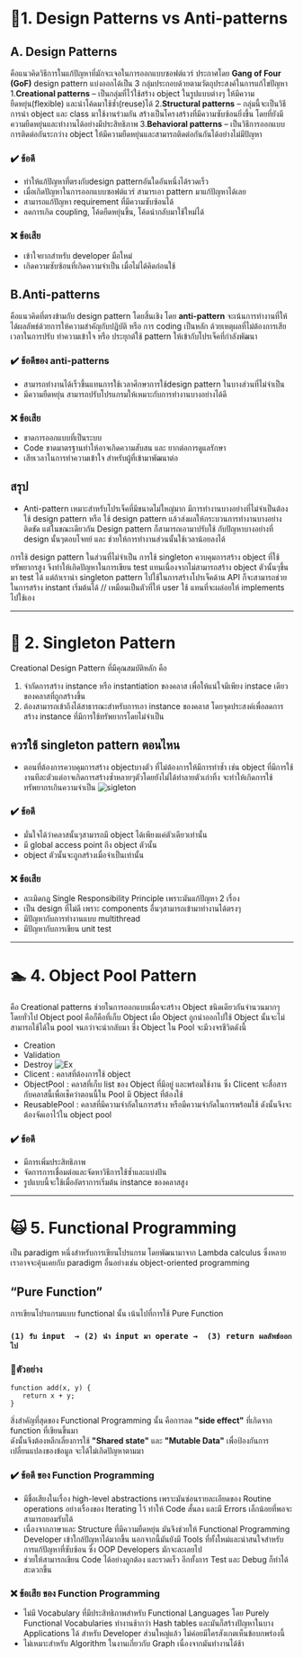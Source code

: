 # 📏1. Design Patterns vs Anti-patterns
## A. Design Patterns
คือแนวคิดวิธีการในแก้ปัญหาที่มักจะเจอในการออกแบบซอฟต์แวร์ ประกาศโดย **Gang of Four (GoF)**
design pattern แบ่งออกได้เป็น 3 กลุ่มประกอบด้วยตามวัตถุประสงค์ในการแก้ไขปัญหา
1.**Creational patterns** – เป็นกลุ่มที่ไว้ใช้สร้าง object ในรูปแบบต่างๆ ให้มีความยืดหยุ่น(flexible) และนำโค้ดมาใช้ซ้ำ(reuse)ได้
2.**Structural patterns** – กลุ่มนี้จะเป็นวิธีการนำ object และ class มาใช้งานร่วมกัน สร้างเป็นโครงสร้างที่มีความซับซ้อนยิ่งขึ้น โดยที่ยังมีความยืดหยุ่นและทำงานได้อย่างมีประสิทธิภาพ
3.**Behavioral patterns** – เป็นวิธีการออกแบบการติดต่อกันระกว่าง object ให้มีความยืดหยุ่นและสามารถติดต่อกันกันได้อย่างไม่มีปัญหา
### ✔️ ข้อดี
- ทำให้แก้ปัญหาที่ตรงกับdesign patternอันใดอันหนึ่งได้รวดเร็ว
- เมื่อเกิดปัญหาในการออกแบบซอฟต์แวร์ สามารเอา pattern มาแก้ปัญหาได้เลย
- สามารถแก้ปัญหา requirement ที่มีความซับซ้อนได้
- ลดการเกิด coupling, โค้ดยืดหยุ่นขึ้น, โค้ดนำกลับมาใช้ใหม่ได้
### ❌ ข้อเสีย
- เข้าใจยากสำหรับ developer มือใหม่
- เกิดความซับซ้อนที่เกิดความจำเป็น เมื่อไม่ได้คิดก่อนใช้

## B.Anti-patterns 
คือแนวคิดที่ตรงข้ามกับ design pattern โดยสิ้นเชิง โดย **anti-pattern** จะเน้นการทำงานที่ให้ได้ผลลัพธ์ด้วยการให้ความสำคัญกับปฎิบัติ 
หรือ การ coding เป็นหลัก ด้วยเหตุผลที่ไม่ต้องการเสียเวลาในการปรับ ทำความเข้าใจ หรือ ประยุกต์ใช้ pattern ให้เข้ากับโปรเจ็คที่กำลังพัฒนา
### ✔️ ข้อดีของ anti-patterns
- สามารถทำงานได้เร็วขึ้นแทนการใช้เวลาศึกษาการใช้design pattern ในบางส่วนที่ไม่จำเป็น
- มีความยืดหยุ่น สามารถปรับโปรแกรมให้เหมาะกับการทำงานบางอย่างได้ดี
### ❌ ข้อเสีย
- ขาดการออกแบบที่เป็นระบบ
- Code ขาดมาตรฐานทำให้อาจเกิดความสับสน และ ยากต่อการดูแลรักษา 
- เสียเวลาในการทำความเข้าใจ สำหรับผู้ที่เข้ามาพัฒนาต่อ

## สรุป 
- Anti-pattern เหมาะสำหรับโปรเจ็คที่มีขนาดไม่ใหญ่มาก มีการทำงานบางอย่างที่ไม่จำเป็นต้องใช้ design pattern หรือ ใช้ design pattern แล้วส่งผลให้กระบวนการทำงานบางอย่างติดขัด แต่ในขณะเดียวกัน Design pattern ก็สามารถเอามาปรับใช้ กับปัญหาบางอย่างที่ design นั้นๆตอบโจทย์ และ ช่วยให้การทำงานส่วนนั้นใช้เวลาน้อยลงได้

การใช้ design pattern ในส่วนที่ไม่จำเป็น 
การใช้ singleton ควบคุมการสร้าง object ที่ใช้ทรัพยากรสูง จึงทำให้เกิดปัญหาในการเขียน test แทนเนื่องจากไม่สามารถสร้าง object ตัวนั้นๆขึ้นมา test ได้
แต่ถ้าเรานำ singleton pattern ไปใช้ในการสร้างโปรเจ็คด้าน API ก็จะสามารถช่วยในการสร้าง instant เริ่มต้นได้ // เหมือนเป็นตัวที่ให้ user ใช้ แทนที่จะผล่อยให้ implements ไปใช้เอง

---
# 👻 2. Singleton Pattern
Creational Design Pattern ที่มีคุณสมบัติหลัก คือ
1. จำกัดการสร้าง instance หรือ instantiation ของคลาส เพื่อให้แน่ใจมีเพียง instace เดียวของคลาสที่ถูกสร้างขึ้น
2. ต้องสามารถเข้าถึงได้สาธารณะสำหรับการเอา instance ของคลาส
โดยจุดประสงค์เพื่อลดการสร้าง instance ที่มีการใช้ทรัพยากรโดยไม่จำเป็น
## ควรใช้ singleton pattern ตอนไหน
 - ตอนที่ต้องการควบคุมการสร้าง objectบางตัว ที่ไม่ต้องการให้มีการทำซ้ำ เช่น object ที่มีการใช้งานทีละตัวแต่อาจเกิดการสร้างซ้ำหลายๆตัวโดยยังไม่ได้ทำลายตัวเก่าทิ้ง จะทำให้เกิดการใช้ทรัพยากรเกินความจำเป็น
![sigleton](https://sourcemaking.com/files/v2/content/patterns/singleton1-2x.png)

### ✔️ ข้อดี
- มั่นใจได้ว่าคลาสนั้นๆสามารถมี object ได้เพียงแค่ตัวเดียวเท่านั้น
- มี global access point ถึง object ตัวนั้น
- object ตัวนั้นจะถูกสร้างเมื่อจำเป็นเท่านั้น

### ❌ ข้อเสีย
- ละเมิดกฎ Single Responsibility Principle เพราะมันแก้ปัญหา 2 เรื่อง
- เป็น design ที่ไม่ดี เพราะ components อื่นๆสามารถเข้ามาทำงานได้ตรงๆ
- มีปัญหากับการทำงานแบบ multithread
- มีปัญหากับการเขียน unit test


---
# 🏊  4. Object Pool Pattern
คือ Creational patterns ช่วยในการออกแบบเมื่อจะสร้าง Object ชนิดเดียวกันจำนวนมากๆ 
โดยทั่วไป Object pool คือก็คือที่เก็บ Object เมื่อ Object ถูกนำออกไปใช้ Object นั้นจะไม่สามารถใช้ได้ใน pool จนกว่าจะนำกลับมา
ซึ่ง Object ใน Pool จะมีวงจรชีวิตดังนี้   
- Creation
- Validation
- Destroy
![Ex](https://media.geeksforgeeks.org/wp-content/uploads/uml-pool-design.jpg)
- Clicent : คลาสที่ต้องการใช้ object
- ObjectPool : คลาสที่เก็บ list ของ Object ที่มีอยู่ และพร้อมใช้งาน ซึ่ง Clicent จะสื่อสารกับคลาสนี้เพื่อเช็คว่าตอนนี้ใน Pool มี Object ที่ต้องใช้
- ReusablePool : คลาสที่มีความจำกัดในการสร้าง หรือมีความจำกัดในการพร้อมใช้ ดังนั้นจึงจะต้องจัดเอาไว้ใน object pool

### ✔️ ข้อดี
- มีการเพิ่มประสิทธิภาพ
- จัดการการเชื่อมต่อและจัดหาวิธีการใช้ซ้ำและแบ่งปัน
- รูปแบบนี้จะใช้เมื่ออัตราการเริ่มต้น instance ของคลาสสูง

---
# 🙀 5. Functional Programming 
เป็น paradigm หนึ่งสำหรับการเขียนโปรแกรม โดยพัฒนามาจาก Lambda calculus  ซึ่งหลายเราอาจจะคุ้นเคยกับ paradigm อื่นอย่างเช่น 
object-oriented programming
## “Pure Function” 
การเขียนโปรแกรมแบบ functional นั้น เน้นไปที่การใช้ Pure Function  
### `(1) รับ input  → (2) นำ input มา operate →  (3) return ผลลัพธ์ออกไป`

### 📍ตัวอย่าง
```
function add(x, y) {
   return x + y;
}

```
สิ่งสำคัญที่สุดของ Functional Programming นั้น คือการลด **"side effect"** ที่เกิดจาก function ที่เขียนขึ้นมา  
ดังนั้นจึงต้องหลีกเลี่ยงการใช้ **"Shared state"** และ **"Mutable Data"** เพื่อป้องกันการเปลี่ยนแปลงของข้อมูล จะได้ไม่เกิดปัญหาตามมา

### ✔️ ข้อดี ของ Function Programming
- มีชื่อเสียงในเรื่อง high-level abstractions เพราะมันซ่อนรายละเอียดของ Routine operations อย่างเรื่องของ Iterating ไว้ ทำให้ Code สั้นลง และมี Errors เล็กน้อยที่พอจะสามารถยอมรับได้
- เนื่องจากภาษาและ Structure ที่มีความยืดหยุ่น มันจึงช่วยให้ Functional Programming Developer เข้าใกล้ปัญหาได้มากขึ้น นอกจากนี้มันยังมี Tools ที่ทั้งใหม่และน่าสนใจสำหรับการแก้ปัญหาที่ซับซ้อน ซึ่ง OOP Developers มักจะละเลยไป
- ช่วยให้สามารถเขียน Code ได้อย่างถูกต้อง และรวดเร็ว อีกทั้งการ Test และ Debug ก็ทำได้สะดวกขึ้น

### ❌ ข้อเสีย ของ Function Programming
- ไม่มี Vocabulary ที่มีประสิทธิภาพสำหรับ Functional Languages โดย Purely Functional Vocabularies ทำงานช้ากว่า  Hash tables และมันก็สร้างปัญหาในบาง Applications ได้ สำหรับ Developer ส่วนใหญ่แล้ว ไม่ค่อยมีใครสังเกตเห็นข้อบกพร่องนี้
- ไม่เหมาะสำหรับ Algorithm ในงานเกี่ยวกับ Graph เนื่องจากมันทำงานได้ช้า




